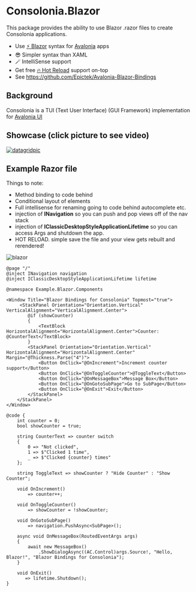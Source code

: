 # Consolonia.Blazor
This package provides the ability to use Blazor .razor files to create Consolonia applications.
* Use [⚡ Blazor](https://dotnet.microsoft.com/en-us/apps/aspnet/web-apps/blazor) syntax for [Avalonia](https://avaloniaui.net/) apps
* 😎 Simpler syntax than XAML
* 🪄 IntelliSense support
* Get free [🔥 Hot Reload](https://devblogs.microsoft.com/dotnet/introducing-net-hot-reload/) support on-top
* See https://github.com/Epictek/Avalonia-Blazor-Bindings

## Background
Consolonia is a TUI (Text User Interface) (GUI Framework) implementation for [Avalonia UI](https://github.com/AvaloniaUI)

## Showcase (click picture to see video)
[![datagridpic](https://user-images.githubusercontent.com/10516222/141980173-4eb4057a-6996-45bf-83f6-931316c98d88.png)](https://youtu.be/ttgZmbruk3Y)


## Example Razor file
Things to note:
* Method binding to code behind
* Conditional layout of elements
* Full intellisense for renaming going to code behind autocomplete etc.
* injection of **INavigation** so you can push and pop views off of the nav stack
* injection of **IClassicDesktopStyleApplicationLifetime** so you can access Args and shutdown the app.
* HOT RELOAD. simple save the file and your view gets rebuilt and rerendered!
 
![blazor](https://github.com/user-attachments/assets/ae1ba484-b3a9-46c6-8c1b-99026e7f924c)

```razor
@page "/"
@inject INavigation navigation
@inject IClassicDesktopStyleApplicationLifetime lifetime

@namespace Example.Blazor.Components

<Window Title="Blazor Bindings for Consolonia" Topmost="true">
     <StackPanel Orientation="Orientation.Vertical" VerticalAlignment="VerticalAlignment.Center">
        @if (showCounter)
        {
            <TextBlock HorizontalAlignment="HorizontalAlignment.Center">Counter: @CounterText</TextBlock>
        }
        <StackPanel Orientation="Orientation.Vertical" HorizontalAlignment="HorizontalAlignment.Center" Margin="@Thickness.Parse("4")">
            <Button OnClick="@OnIncrement">Increment counter support</Button>
            <Button OnClick="@OnToggleCounter">@ToggleText</Button>
            <Button OnClick="@OnMessageBox">Message Box</Button>
            <Button OnClick="@OnGotoSubPage">Go to SubPage</Button>
            <Button OnClick="@OnExit">Exit</Button>
        </StackPanel>
    </StackPanel> 
</Window>

@code {
    int counter = 0;
    bool showCounter = true;

    string CounterText => counter switch
    {
        0 => "Not clicked",
        1 => $"Clicked 1 time",
        _ => $"Clicked {counter} times"
    };

    string ToggleText => showCounter ? "Hide Counter" : "Show Counter";

    void OnIncrement()
        => counter++;

    void OnToggleCounter()
        => showCounter = !showCounter;

    void OnGotoSubPage()
        => navigation.PushAsync<SubPage>();

    async void OnMessageBox(RoutedEventArgs args)
    {
        await new MessageBox()
            .ShowDialogAsync((AC.Control)args.Source!, "Hello, Blazor!", "Blazor Bindings for Consolonia");
    }

    void OnExit()
       => lifetime.Shutdown();
}
```
